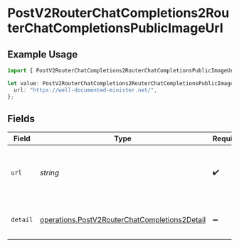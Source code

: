 # PostV2RouterChatCompletions2RouterChatCompletionsPublicImageUrl

## Example Usage

```typescript
import { PostV2RouterChatCompletions2RouterChatCompletionsPublicImageUrl } from "orq-poc-typescript/models/operations";

let value: PostV2RouterChatCompletions2RouterChatCompletionsPublicImageUrl = {
  url: "https://well-documented-minister.net/",
};
```

## Fields

| Field                                                                                                          | Type                                                                                                           | Required                                                                                                       | Description                                                                                                    |
| -------------------------------------------------------------------------------------------------------------- | -------------------------------------------------------------------------------------------------------------- | -------------------------------------------------------------------------------------------------------------- | -------------------------------------------------------------------------------------------------------------- |
| `url`                                                                                                          | *string*                                                                                                       | :heavy_check_mark:                                                                                             | Either a URL of the image or the base64 encoded image data.                                                    |
| `detail`                                                                                                       | [operations.PostV2RouterChatCompletions2Detail](../../models/operations/postv2routerchatcompletions2detail.md) | :heavy_minus_sign:                                                                                             | Specifies the detail level of the image.                                                                       |